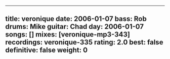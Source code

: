 
---
title: veronique
date: 2006-01-07
bass:	Rob
drums:	Mike
guitar:	Chad
day: 2006-01-07
songs: []
mixes: [veronique-mp3-343]
recordings: veronique-335
rating: 2.0
best: false
definitive: false
weight: 0
---
